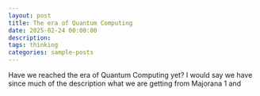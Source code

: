 ```yaml
---
layout: post
title: The era of Quantum Computing
date: 2025-02-24 00:00:00
description: 
tags: thinking
categories: sample-posts
---
```


Have we reached the era of Quantum Computing yet? I would say we have since much of the description what we are getting from
Majorana 1 and 